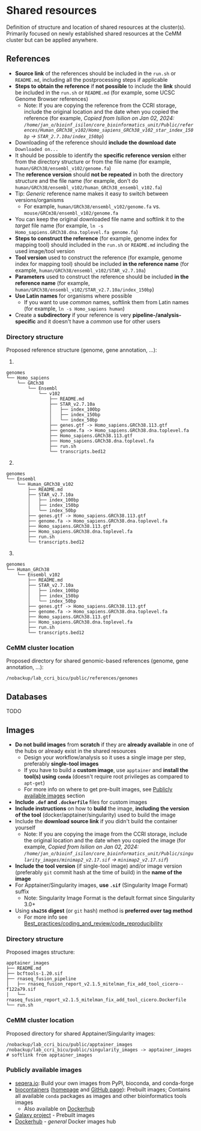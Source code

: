 # Shared resources

Definition of structure and location of shared resources at the cluster(s). Primarily focused on newly established shared resources at the CeMM cluster but can be applied anywhere.

## References

- **Source link** of the references should be included in the `run.sh` or `README.md`, including all the postprocessing steps if applicable
- **Steps to obtain the reference** if **not possible** to include the **link** should be included in the `run.sh` or `README.md` (for example, some UCSC  Genome Browser references)
    - Note: If you are copying the reference from the CCRI storage, include the original location and the date when you copied the reference (for example, *Copied from Isilion on Jan 02, 2024: `/home/jan_o/bioinf_isilon/core_bioinformatics_unit/Public/references/Human_GRCh38_v102/Homo_sapiens_GRCh38_v102_star_index_150bp` -> `STAR_2.7.10a/index_150bp`*)
- Downloading of the reference should **include the download date** `Downloaded on...`
- It should be possible to identify the **specific reference version** either from the directory structure or from the file name (for example, `human/GRCh38/ensembl_v102/genome.fa`)
- The **reference version** should **not be repeated** in both the directory structure and the file name (for example, don't do `human/GRCh38/ensembl_v102/human_GRCh38_ensembl_v102.fa`)
- Tip: *Generic* reference name makes it easy to switch between versions/organisms
    - For example, `human/GRCh38/ensembl_v102/genome.fa` vs. `mouse/GRCm38/ensembl_v102/genome.fa`
- You can keep the original downloaded file name and softlink it to the *target* file name (for example,
  `ln -s Homo_sapiens.GRCh38.dna.toplevel.fa genome.fa`)
- **Steps to construct the reference** (for example, genome index for mapping tool) should included in the `run.sh` or `README.md` including the used image/tool version
- **Tool version** used to construct the reference (for example, genome index for mapping tool) should be included **in the reference name** (for example, `human/GRCh38/ensembl_v102/STAR_v2.7.10a`)
- **Parameters** used to construct the reference should be included **in the reference name** (for example, `human/GRCh38/ensembl_v102/STAR_v2.7.10a/index_150bp`)
- **Use Latin names** for organisms where possible
    - If you want to use *common* names, softlink them from Latin names (for example, `ln -s Homo_sapiens human`)
- Create a **subdirectory** if your reference is very **pipeline-/analysis-specific** and it doesn't have a *common* use for other users

### Directory structure

Proposed reference structure (genome, gene annotation, ...):

1.

```shell
genomes
└── Homo_sapiens
    └── GRCh38
        └── Ensembl
            └── v102
                ├── README.md
                ├── STAR_v2.7.10a
                │   ├── index_100bp
                │   ├── index_150bp
                │   └── index_50bp
                ├── genes.gtf -> Homo_sapiens.GRCh38.113.gtf
                ├── genome.fa -> Homo_sapiens.GRCh38.dna.toplevel.fa
                ├── Homo_sapiens.GRCh38.113.gtf
                ├── Homo_sapiens.GRCh38.dna.toplevel.fa
                ├── run.sh
                └── transcripts.bed12
```

2.

```shell
genomes
└── Ensembl
    └── Human_GRCh38_v102
        ├── README.md
        ├── STAR_v2.7.10a
        │   ├── index_100bp
        │   ├── index_150bp
        │   └── index_50bp
        ├── genes.gtf -> Homo_sapiens.GRCh38.113.gtf
        ├── genome.fa -> Homo_sapiens.GRCh38.dna.toplevel.fa
        ├── Homo_sapiens.GRCh38.113.gtf
        ├── Homo_sapiens.GRCh38.dna.toplevel.fa
        ├── run.sh
        └── transcripts.bed12
```

3.

```shell
genomes
└── Human_GRCh38
    └── Ensembl_v102
        ├── README.md
        ├── STAR_v2.7.10a
        │   ├── index_100bp
        │   ├── index_150bp
        │   └── index_50bp
        ├── genes.gtf -> Homo_sapiens.GRCh38.113.gtf
        ├── genome.fa -> Homo_sapiens.GRCh38.dna.toplevel.fa
        ├── Homo_sapiens.GRCh38.113.gtf
        ├── Homo_sapiens.GRCh38.dna.toplevel.fa
        ├── run.sh
        └── transcripts.bed12
```

### CeMM cluster location

Proposed directory for shared genomic-based references (genome, gene annotation, ...):

```shell
/nobackup/lab_ccri_bicu/public/references/genomes
```

## Databases

TODO

## Images

- **Do not build images** from **scratch** if they are **already available** in one of the hubs or already exist in the shared resources
    - Design your workflow/analysis so it uses a single image per step, preferably **single-tool images**
    - If you have to build a **custom image**, use `apptainer` and **install the tool(s) using `conda`** (doesn't require root privileges as compared to `apt-get`)
    - For more info on where to get pre-built images, see [Publicly available images](#publicly-available-images) section
- **Include `.def` and `.dockerfile`** files for custom images
- **Include instructions** on how to **build** the image, **including the version of the tool** (docker/apptainer/singularity) used to build the image
- Include the **download source link** if you didn't build the container yourself
    - Note: If you are copying the image from the CCRI storage, include the original location and the date when you copied the image (for example, *Copied from Isilion on Jan 02, 2024: `/home/jan_o/bioinf_isilon/core_bioinformatics_unit/Public/singularity_images/minimap2_v2.17.sif` -> `minimap2_v2.17.sif`*)
- **Include the tool version** (if single-tool image) and/or image version (preferably `git` commit hash at the time of build) in the **name of the image**
- For Apptainer/Singularity images, **use `.sif`** (Singularity Image Format) suffix
    - Note: Singularity Image Format is the default format since Singularity 3.0+
- Using **`sha256` digest** (or `git` hash) method is **preferred over tag method**
    - For more info see [Best_practices/coding_and_review/code_reproducibility](https://github.com/BiCU-CCRI/Best_practices/blob/15-best-coding-practices-and-code-review/coding_and_review/code_reproducibility.md#base-image)

### Directory structure

Proposed images structure:

```shell
apptainer_images
├── README.md
├── bcftools-1.20.sif
├── rnaseq_fusion_pipeline
│   ├── rnaseq_fusion_report_v2.1.5_mitelman_fix_add_tool_cicero--f122a79.sif
│   └── rnaseq_fusion_report_v2.1.5_mitelman_fix_add_tool_cicero.Dockerfile
└── run.sh
```

### CeMM cluster location

Proposed directory for shared Apptainer/Singularity images:

```shell
/nobackup/lab_ccri_bicu/public/apptainer_images
/nobackup/lab_ccri_bicu/public/singularity_images -> apptainer_images # softlink from apptainer_images
```

### Publicly available images

- [seqera.io](https://seqera.io/containers/): Build your own images from PyPI, bioconda, and conda-forge
- [biocontainers](https://quay.io/organization/biocontainers) ([homepage](https://biocontainers.pro/registry) and [GitHub page](https://github.com/BioContainers/containers)): Prebuilt images; Contains all available `conda` packages as images and other bioinformatics tools images
    - Also available on [Dockerhub](https://hub.docker.com/u/biocontainers)
- [Galaxy project](https://depot.galaxyproject.org/singularity/) - Prebuilt images
- [Dockerhub](https://hub.docker.com/search) - *general* Docker images hub
